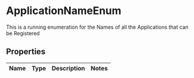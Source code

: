 # ApplicationNameEnum

This is a running enumeration for the Names of all the Applications that can be Registered

## Properties

Name | Type | Description | Notes
------------ | ------------- | ------------- | -------------




